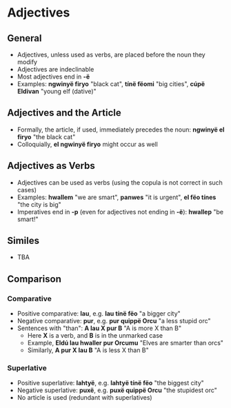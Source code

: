 # Adjectives

## General

+ Adjectives, unless used as verbs, are placed before the noun they modify
+ Adjectives are indeclinable
+ Most adjectives end in **-ë**
+ Examples: **ngwinyë firyo** "black cat", **tínë fëomi** "big cities", **cúpë Eldivan** "young elf (dative)"

## Adjectives and the Article

+ Formally, the article, if used, immediately precedes the noun: **ngwinyë el firyo** "the black cat"
+ Colloquially, **el ngwinyë firyo** might occur as well

## Adjectives as Verbs

+ Adjectives can be used as verbs (using the copula is not correct in such cases)
+ Examples: **hwallem** "we are smart", **panwes** "it is urgent", **el fëo tínes** "the city is big"
+ Imperatives end in **-p** (even for adjectives not ending in **-ë**): **hwallep** "be smart!"

## Similes

+ TBA

## Comparison

### Comparative

+ Positive comparative: **lau**, e.g. **lau tínë fëo** "a bigger city"
+ Negative comparative: **pur**, e.g. **pur quippë Orcu** "a less stupid orc"
+ Sentences with "than": **A lau X pur B** "A is more X than B"
  + Here **X** is a verb, and **B** is in the unmarked case
  + Example, **Eldú lau hwaller pur Orcumu** "Elves are smarter than orcs"
  + Similarly, **A pur X lau B** "A is less X than B"

### Superlative

+ Positive superlative: **lahtyë**, e.g. **lahtyë tínë fëo** "the biggest city"
+ Negative superlative: **puxë**, e.g. **puxë quippë Orcu** "the stupidest orc"
+ No article is used (redundant with superlatives)
